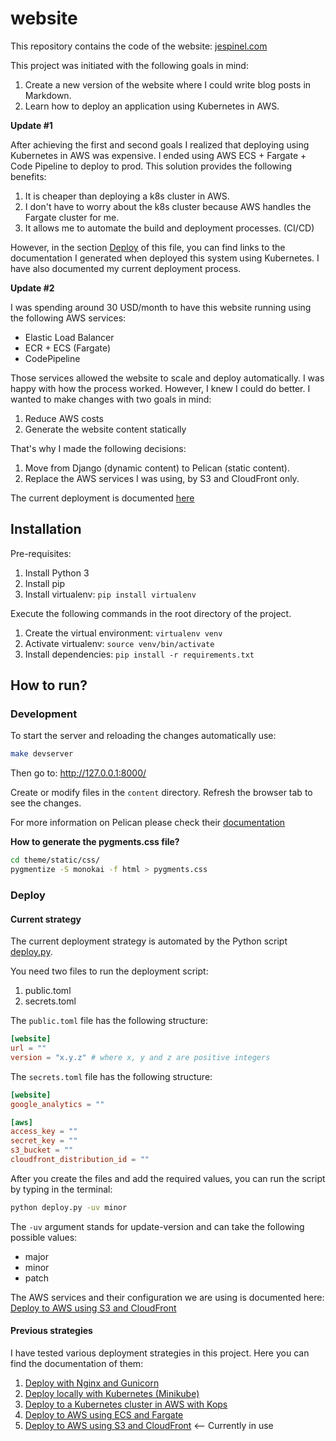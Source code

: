 # website

This repository contains the code of the website: [jespinel.com](https://jespinel.com/)

This project was initiated with the following goals in mind:

1. Create a new version of the website where I could write blog posts in Markdown.
1. Learn how to deploy an application using Kubernetes in AWS.

**Update #1**

After achieving the first and second goals I realized that deploying using
Kubernetes in AWS was expensive. I ended using AWS ECS + Fargate + Code Pipeline
to deploy to prod. This solution provides the following benefits:

1. It is cheaper than deploying a k8s cluster in AWS.
1. I don't have to worry about the k8s cluster because AWS handles the Fargate cluster for me.
1. It allows me to automate the build and deployment processes. (CI/CD)

However, in the section [Deploy](#deploy)
of this file, you can find links to the documentation I generated when deployed
this system using Kubernetes. I have also documented my current deployment
process.

**Update #2**

I was spending around 30 USD/month to have this website running using the
following AWS services:

- Elastic Load Balancer
- ECR + ECS (Fargate)
- CodePipeline

Those services allowed the website to scale and deploy automatically. I was
happy with how the process worked. However, I knew I could do better. I wanted
to make changes with two goals in mind:

1. Reduce AWS costs
2. Generate the website content statically

That's why I made the following decisions:

1. Move from Django (dynamic content) to Pelican (static content).
2. Replace the AWS services I was using, by S3 and CloudFront only.

The current deployment is documented [here](deploy/deploy_to_aws_using_s3_and_cloudfront.md)

## Installation

Pre-requisites:

1. Install Python 3
1. Install pip
1. Install virtualenv: `pip install virtualenv`

Execute the following commands in the root directory of the project.

1. Create the virtual environment: `virtualenv venv`
1. Activate virtualenv: `source venv/bin/activate`
2. Install dependencies: `pip install -r requirements.txt`

## How to run?

### Development

To start the server and reloading the changes automatically use:

```bash
make devserver
```

Then go to: http://127.0.0.1:8000/

Create or modify files in the `content` directory.
Refresh the browser tab to see the changes.

For more information on Pelican please check their
[documentation](https://docs.getpelican.com/en/latest/)

**How to generate the pygments.css file?**
```bash
cd theme/static/css/
pygmentize -S monokai -f html > pygments.css
```

### Deploy

#### Current strategy

The current deployment strategy is automated by the Python script
[deploy.py](deploy.py).

You need two files to run the deployment script:

1. public.toml
1. secrets.toml

The `public.toml` file has the following structure:

```toml
[website]
url = ""
version = "x.y.z" # where x, y and z are positive integers
```

The `secrets.toml` file has the following structure:

```toml
[website]
google_analytics = ""

[aws]
access_key = ""
secret_key = ""
s3_bucket = ""
cloudfront_distribution_id = ""
```

After you create the files and add the required values, you can run the script
by typing in the terminal:

```bash
python deploy.py -uv minor
```

The `-uv` argument stands for update-version and can take the following
possible values:

- major
- minor
- patch

The AWS services and their configuration we are using is documented here:
[Deploy to AWS using S3 and CloudFront](deploy/deploy_to_aws_using_s3_and_cloudfront.md)

#### Previous strategies

I have tested various deployment strategies in this project. Here you can find
the documentation of them:

1. [Deploy with Nginx and Gunicorn](deploy/deploy_with_nginx_and_gunicorn.md)
1. [Deploy locally with Kubernetes (Minikube)](deploy/deploy_locally_with_kubernetes.md)
1. [Deploy to a Kubernetes cluster in AWS with Kops](deploy/deploy_to_kubernetes_in_aws_using_kops.md)
1. [Deploy to AWS using ECS and Fargate](deploy/deploy_to_aws_using_ecs_and_fargate.md)
1. [Deploy to AWS using S3 and CloudFront](deploy/deploy_to_aws_using_s3_and_cloudfront.md) <-- Currently in use
